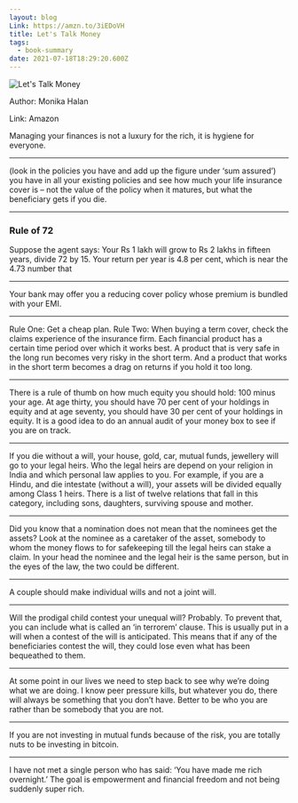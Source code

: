 ```yaml
---
layout: blog
Link: https://amzn.to/3iEDoVH
title: Let's Talk Money
tags:
  - book-summary
date: 2021-07-18T18:29:20.600Z
---
```

![Let's Talk Money](/images/uploads/51dhinmzvol.jpg "Let's Talk Money")

Author: Monika Halan


Link: Amazon

Managing your finances is not a luxury for the rich, it is hygiene for everyone.

- - -

(look in the policies you have and add up the figure under ‘sum assured’) you have in all your existing policies and see how much your life insurance cover is – not the value of the policy when it matures, but what the beneficiary gets if you die.

- - -

### Rule of 72

Suppose the agent says: Your Rs 1 lakh will grow to Rs 2 lakhs in fifteen years, divide 72 by 15. Your return per year is 4.8 per cent, which is near the 4.73 number that

- - -

Your bank may offer you a reducing cover policy whose premium is bundled with your EMI.

- - -

Rule One: Get a cheap plan.
Rule Two: When buying a term cover, check the claims experience of the insurance firm.
Each financial product has a certain time period over which it works best. A product that is very safe in the long run becomes very risky in the short term. And a product that works in the short term becomes a drag on returns if you hold it too long.

- - -

There is a rule of thumb on how much equity you should hold: 100 minus your age. At age thirty, you should have 70 per cent of your holdings in equity and at age seventy, you should have 30 per cent of your holdings in equity. It is a good idea to do an annual audit of your money box to see if you are on track.

- - -

If you die without a will, your house, gold, car, mutual funds, jewellery will go to your legal heirs. Who the legal heirs are depend on your religion in India and which personal law applies to you. For example, if you are a Hindu, and die intestate (without a will), your assets will be divided equally among Class 1 heirs. There is a list of twelve relations that fall in this category, including sons, daughters, surviving spouse and mother.

- - -

Did you know that a nomination does not mean that the nominees get the assets? Look at the nominee as a caretaker of the asset, somebody to whom the money flows to for safekeeping till the legal heirs can stake a claim. In your head the nominee and the legal heir is the same person, but in the eyes of the law, the two could be different.

- - -

A couple should make individual wills and not a joint will.

- - -

Will the prodigal child contest your unequal will? Probably. To prevent that, you can include what is called an ‘in terrorem’ clause. This is usually put in a will when a contest of the will is anticipated. This means that if any of the beneficiaries contest the will, they could lose even what has been bequeathed to them.

- - -

At some point in our lives we need to step back to see why we’re doing what we are doing. I know peer pressure kills, but whatever you do, there will always be something that you don’t have. Better to be who you are rather than be somebody that you are not.

- - -

If you are not investing in mutual funds because of the risk, you are totally nuts to be investing in bitcoin.

- - -

I have not met a single person who has said: ‘You have made me rich overnight.’ The goal is empowerment and financial freedom and not being suddenly super rich.